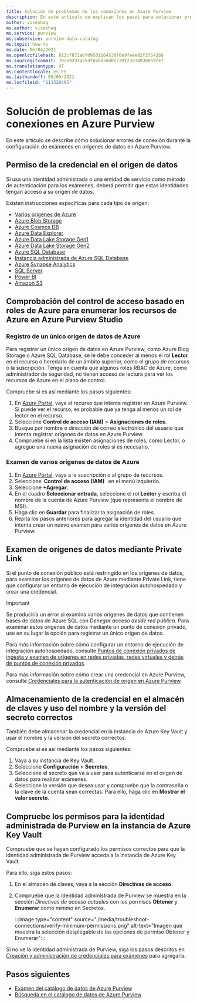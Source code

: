 ```yaml
---
title: Solución de problemas de las conexiones en Azure Purview
description: En este artículo se explican los pasos para solucionar problemas con las conexiones en Azure Purview.
author: viseshag
ms.author: viseshag
ms.service: purview
ms.subservice: purview-data-catalog
ms.topic: how-to
ms.date: 06/04/2021
ms.openlocfilehash: 812c7871a6fd9501164530f0e9feee92f275426b
ms.sourcegitcommit: 70ce9237435df04b03dd0f739f23d34930059fef
ms.translationtype: HT
ms.contentlocale: es-ES
ms.lasthandoff: 06/05/2021
ms.locfileid: "111526495"
---
```

# <a name="troubleshoot-your-connections-in-azure-purview"></a>Solución de problemas de las conexiones en Azure Purview

En este artículo se describe cómo solucionar errores de conexión durante la configuración de exámenes en orígenes de datos en Azure Purview.

## <a name="permission-the-credential-on-the-data-source"></a>Permiso de la credencial en el origen de datos

Si usa una identidad administrada o una entidad de servicio como método de autenticación para los exámenes, deberá permitir que estas identidades tengan acceso a su origen de datos.

Existen instrucciones específicas para cada tipo de origen:

- [Varios orígenes de Azure](register-scan-azure-multiple-sources.md#set-up-authentication-to-scan-resources-under-a-subscription-or-resource-group)
- [Azure Blob Storage](register-scan-azure-blob-storage-source.md#setting-up-authentication-for-a-scan)
- [Azure Cosmos DB](register-scan-azure-cosmos-database.md#setting-up-authentication-for-a-scan)
- [Azure Data Explorer](register-scan-azure-data-explorer.md#setting-up-authentication-for-a-scan)
- [Azure Data Lake Storage Gen1](register-scan-adls-gen1.md#setting-up-authentication-for-a-scan)
- [Azure Data Lake Storage Gen2](register-scan-adls-gen2.md#setting-up-authentication-for-a-scan)
- [Azure SQL Database](register-scan-azure-sql-database.md)
- [Instancia administrada de Azure SQL Database](register-scan-azure-sql-database-managed-instance.md#setting-up-authentication-for-a-scan)
- [Azure Synapse Analytics](register-scan-azure-synapse-analytics.md#setting-up-authentication-for-a-scan)
- [SQL Server](register-scan-on-premises-sql-server.md#setting-up-authentication-for-a-scan)
- [Power BI](register-scan-power-bi-tenant.md)
- [Amazon S3](register-scan-amazon-s3.md#create-a-purview-credential-for-your-aws-bucket-scan)

## <a name="verifying-azure-role-based-access-control-to-enumerate-azure-resources-in-azure-purview-studio"></a>Comprobación del control de acceso basado en roles de Azure para enumerar los recursos de Azure en Azure Purview Studio

### <a name="registering-single-azure-data-source"></a>Registro de un único origen de datos de Azure
Para registrar un único origen de datos en Azure Purview, como Azure Blog Storage o Azure SQL Database, se le debe conceder al menos el rol **Lector** en el recurso o heredarlo de un ámbito superior, como el grupo de recursos o la suscripción. Tenga en cuenta que algunos roles RBAC de Azure, como administrador de seguridad, no tienen acceso de lectura para ver los recursos de Azure en el plano de control.  

Compruebe si es así mediante los pasos siguientes:

1. En [Azure Portal](https://portal.azure.com), vaya al recurso que intenta registrar en Azure Purview. Si puede ver el recurso, es probable que ya tenga al menos un rol de lector en el recurso. 
2. Seleccione **Control de acceso (IAM)**  > **Asignaciones de roles**.
3. Busque por nombre o dirección de correo electrónico del usuario que intenta registrar orígenes de datos en Azure Purview.
4. Compruebe si en la lista existen asignaciones de roles, como Lector, o agregue una nueva asignación de roles si es necesario.

### <a name="scanning-multiple-azure-data-sources"></a>Examen de varios orígenes de datos de Azure
1. En [Azure Portal](https://portal.azure.com), vaya a la suscripción o al grupo de recursos.  
2. Seleccione  **Control de acceso (IAM)**   en el menú izquierdo. 
3. Seleccione **+Agregar**. 
4. En el cuadro **Seleccionar entrada**, seleccione el rol **Lector** y escriba el nombre de la cuenta de Azure Purview (que representa el nombre de MSI). 
5. Haga clic en **Guardar** para finalizar la asignación de roles.
6. Repita los pasos anteriores para agregar la identidad del usuario que intenta crear un nuevo examen para varios orígenes de datos en Azure Purview.

## <a name="scanning-data-sources-using-private-link"></a>Examen de orígenes de datos mediante Private Link 
Si el punto de conexión público está restringido en los orígenes de datos, para examinar los orígenes de datos de Azure mediante Private Link, tiene que configurar un entorno de ejecución de integración autohospedado y crear una credencial. 

> [!IMPORTANT]
> Se produciría un error si examina varios orígenes de datos que contienen bases de datos de Azure SQL con _Denegar acceso desde red pública_. Para examinar estos orígenes de datos mediante un punto de conexión privado, use en su lugar la opción para registrar un único origen de datos.

Para más información sobre cómo configurar un entorno de ejecución de integración autohospedado, consulte [Puntos de conexión privados de ingesta y examen de orígenes en redes privadas, redes virtuales y detrás de puntos de conexión privados](catalog-private-link.md#ingestion-private-endpoints-and-scanning-sources-in-private-networks-vnets-and-behind-private-endpoints).

Para más información sobre cómo crear una credencial en Azure Purview, consulte [Credenciales para la autenticación de origen en Azure Purview](manage-credentials.md#create-azure-key-vaults-connections-in-your-azure-purview-account).

## <a name="storing-your-credential-in-your-key-vault-and-using-the-right-secret-name-and-version"></a>Almacenamiento de la credencial en el almacén de claves y uso del nombre y la versión del secreto correctos

También debe almacenar la credencial en la instancia de Azure Key Vault y usar el nombre y la versión del secreto correctos.

Compruebe si es así mediante los pasos siguientes:

1. Vaya a su instancia de Key Vault.
1. Seleccione **Configuración** > **Secretos**.
1. Seleccione el secreto que va a usar para autenticarse en el origen de datos para realizar exámenes.
1. Seleccione la versión que desea usar y compruebe que la contraseña o la clave de la cuenta sean correctas. Para ello, haga clic en **Mostrar el valor secreto**. 

## <a name="verify-permissions-for-the-purview-managed-identity-on-your-azure-key-vault"></a>Compruebe los permisos para la identidad administrada de Purview en la instancia de Azure Key Vault

Compruebe que se hayan configurado los permisos correctos para que la identidad administrada de Purview acceda a la instancia de Azure Key Vault.

Para ello, siga estos pasos:

1. En el almacén de claves, vaya a la sección **Directivas de acceso**.

1. Compruebe que la identidad administrada de Purview se muestra en la sección *Directivas de acceso actuales* con los permisos **Obtener** y **Enumerar** como mínimo en Secretos.

   :::image type="content" source="./media/troubleshoot-connections/verify-minimum-permissions.png" alt-text="Imagen que muestra la selección desplegable de las opciones de permiso Obtener y Enumerar":::

Si no ve la identidad administrada de Purview, siga los pasos descritos en [Creación y administración de credenciales para exámenes](manage-credentials.md) para agregarla. 

## <a name="next-steps"></a>Pasos siguientes

- [Examen del catálogo de datos de Azure Purview](how-to-browse-catalog.md)
- [Búsqueda en el catálogo de datos de Azure Purview](how-to-search-catalog.md)
